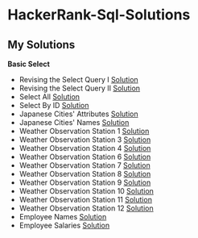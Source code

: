 # HackerRank-Sql-Solutions
## My Solutions
**Basic Select**
 - Revising the Select Query I [Solution](https://github.com/amitgupta7339/HackerRank-Sql-Solutions/blob/master/Basic%20Select/Revising%20the%20Select%20Query%20I)
 - Revising the Select Query II [Solution](https://github.com/amitgupta7339/HackerRank-Sql-Solutions/blob/master/Basic%20Select/Revising%20the%20Select%20Query%20II)
 - Select All [Solution](https://github.com/amitgupta7339/HackerRank-Sql-Solutions/blob/master/Basic%20Select/Select%20All)
 - Select By ID [Solution](https://github.com/amitgupta7339/HackerRank-Sql-Solutions/blob/master/Basic%20Select/Select%20By%20ID)
 - Japanese Cities' Attributes [Solution](https://github.com/amitgupta7339/HackerRank-Sql-Solutions/blob/master/Basic%20Select/Japanese%20Cities'%20Attributes)
 - Japanese Cities' Names [Solution](https://github.com/amitgupta7339/HackerRank-Sql-Solutions/blob/master/Basic%20Select/Japanese%20Cities'%20Names)
 - Weather Observation Station 1 [Solution](https://github.com/amitgupta7339/HackerRank-Sql-Solutions/blob/master/Basic%20Select/Weather%20Observation%20Station%201)
 - Weather Observation Station 3 [Solution](https://github.com/amitgupta7339/HackerRank-Sql-Solutions/blob/master/Basic%20Select/Weather%20Observation%20Station%203)
 - Weather Observation Station 4 [Solution](https://github.com/amitgupta7339/HackerRank-Sql-Solutions/blob/master/Basic%20Select/Weather%20Observation%20Station%204)
 - Weather Observation Station 6 [Solution](https://github.com/amitgupta7339/HackerRank-Sql-Solutions/blob/master/Basic%20Select/Weather%20Observation%20Station%206)
 - Weather Observation Station 7 [Solution](https://github.com/amitgupta7339/HackerRank-Sql-Solutions/blob/master/Basic%20Select/Weather%20Observation%20Station%207)
 - Weather Observation Station 8 [Solution](https://github.com/amitgupta7339/HackerRank-Sql-Solutions/blob/master/Basic%20Select/Weather%20Observation%20Station%208)
 - Weather Observation Station 9 [Solution](https://github.com/amitgupta7339/HackerRank-Sql-Solutions/blob/master/Basic%20Select/Weather%20Observation%20Station%209)
 - Weather Observation Station 10 [Solution](https://github.com/amitgupta7339/HackerRank-Sql-Solutions/blob/master/Basic%20Select/Weather%20Observation%20Station%2010)
 - Weather Observation Station 11 [Solution](https://github.com/amitgupta7339/HackerRank-Sql-Solutions/blob/master/Basic%20Select/Weather%20Observation%20Station%2011)
 - Weather Observation Station 12 [Solution](https://github.com/amitgupta7339/HackerRank-Sql-Solutions/blob/master/Basic%20Select/Weather%20Observation%20Station%2012)
 - Employee Names [Solution](https://github.com/amitgupta7339/HackerRank-Sql-Solutions/blob/master/Basic%20Select/Employee%20Names)
 - Employee Salaries [Solution](https://github.com/amitgupta7339/HackerRank-Sql-Solutions/blob/master/Basic%20Select/Employee%20Salaries)
